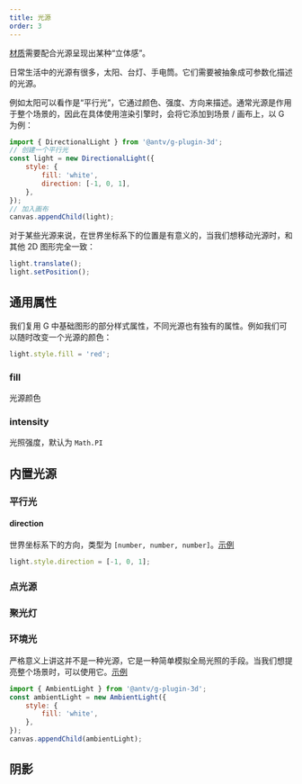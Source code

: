 ```yaml
---
title: 光源
order: 3
---
```


[材质](/zh/api/3d/material)需要配合光源呈现出某种“立体感”。

日常生活中的光源有很多，太阳、台灯、手电筒。它们需要被抽象成可参数化描述的光源。

例如太阳可以看作是“平行光”，它通过颜色、强度、方向来描述。通常光源是作用于整个场景的，因此在具体使用渲染引擎时，会将它添加到场景 / 画布上，以 G 为例：

```js
import { DirectionalLight } from '@antv/g-plugin-3d';
// 创建一个平行光
const light = new DirectionalLight({
    style: {
        fill: 'white',
        direction: [-1, 0, 1],
    },
});
// 加入画布
canvas.appendChild(light);
```

对于某些光源来说，在世界坐标系下的位置是有意义的，当我们想移动光源时，和其他 2D 图形完全一致：

```js
light.translate();
light.setPosition();
```

## 通用属性

我们复用 G 中基础图形的部分样式属性，不同光源也有独有的属性。例如我们可以随时改变一个光源的颜色：

```js
light.style.fill = 'red';
```

### fill

光源颜色

### intensity

光照强度，默认为 `Math.PI`

## 内置光源

### 平行光

#### direction

世界坐标系下的方向，类型为 `[number, number, number]`。[示例](/zh/examples/3d#sphere)

```js
light.style.direction = [-1, 0, 1];
```

### 点光源

### 聚光灯

### 环境光

严格意义上讲这并不是一种光源，它是一种简单模拟全局光照的手段。当我们想提亮整个场景时，可以使用它。[示例](/zh/examples/3d#sphere)

```js
import { AmbientLight } from '@antv/g-plugin-3d';
const ambientLight = new AmbientLight({
    style: {
        fill: 'white',
    },
});
canvas.appendChild(ambientLight);
```

## 阴影
